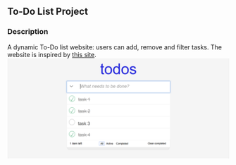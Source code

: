 ## To-Do List Project
### Description
A dynamic To-Do list website: users can add, remove and filter tasks. The website is inspired by [this site](https://todomvc.com/examples/javascript-es5/dist/#/).
![Website photo](images/Screenshot%20(191).png)
